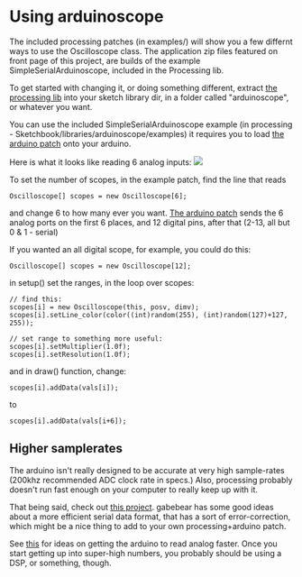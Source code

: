 # Using arduinoscope #

The included processing patches (in examples/) will show you a few differnt ways to use the Oscilloscope class. The application zip files featured on front page of this project, are builds of the example SimpleSerialArduinoscope, included in the Processing lib.

To get started with changing it, or doing something different, extract [the processing lib](http://arduinoscope.googlecode.com/files/processing-arduinoscope.zip) into your sketch library dir, in a folder called "arduinoscope", or whatever you want.

You can use the included SimpleSerialArduinoscope example (in processing - Sketchbook/libraries/arduinoscope/examples) it requires you to load [the arduino patch](http://code.google.com/p/arduinoscope/source/browse/trunk/arduino_oscilliscope.pde) onto your arduino.

Here is what it looks like reading 6 analog inputs:
<img src='http://arduinoscope.googlecode.com/files/Screenshot-Oscilliscope.png' />

To set the number of scopes, in the example patch, find the line that reads
```
Oscilloscope[] scopes = new Oscilloscope[6];
```
and change 6 to how many ever you want.  [The arduino patch](http://code.google.com/p/arduinoscope/source/browse/trunk/arduino_oscilliscope.pde) sends the 6 analog ports on the first 6 places, and 12 digital pins, after that (2-13, all but 0 & 1 - serial)

If you wanted an all digital scope, for example, you could do this:
```
Oscilloscope[] scopes = new Oscilloscope[12];
```

in setup() set the ranges, in the loop over scopes:
```
// find this:
scopes[i] = new Oscilloscope(this, posv, dimv);
scopes[i].setLine_color(color((int)random(255), (int)random(127)+127, 255));

// set range to something more useful:
scopes[i].setMultiplier(1.0f);
scopes[i].setResolution(1.0f);

```

and in draw() function, change:
```
scopes[i].addData(vals[i]);
```
to
```
scopes[i].addData(vals[i+6]);
```

## Higher samplerates ##
The arduino isn't really designed to be accurate at very high sample-rates (200khz recommended ADC clock rate in specs.) Also, processing probably doesn't run fast enough on your computer to really keep up with it.

That being said, check out [this project](http://gabuku.com/scope/). gabebear has some good ideas about a more efficient serial data format, that has a sort of error-correction, which might be a nice thing to add to your own processing+arduino patch.

See [this](http://www.arduino.cc/cgi-bin/yabb2/YaBB.pl?num=1208715493/11) for ideas on getting the arduino to read analog faster. Once you start getting up into super-high numbers, you probably should be using a DSP, or something, though.